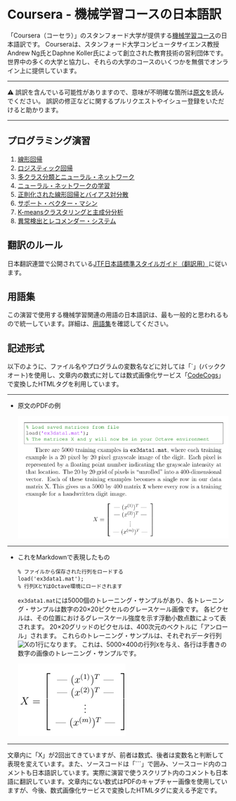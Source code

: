# Coursera - 機械学習コースの日本語訳

「Coursera（コーセラ）」のスタンフォード大学が提供する[機械学習コース](https://www.coursera.org/learn/machine-learning/)の日本語訳です。
Courseraは、スタンフォード大学コンピュータサイエンス教授Andrew Ng氏とDaphne Koller氏によって創立された教育技術の営利団体です。
世界中の多くの大学と協力し、それらの大学のコースのいくつかを無償でオンライン上に提供しています。

----

:warning: 誤訳を含んでいる可能性がありますので、意味が不明確な箇所は[原文](https://www.coursera.org/learn/machine-learning/)を読んでください。
誤訳の修正などに関するプルリクエストやイシュー登録をいただけると助かります。

----

## プログラミング演習

 1. [線形回帰](ex1.md)
 2. [ロジスティック回帰](ex2.md)
 3. [多クラス分類とニューラル・ネットワーク](ex3.md)
 4. [ニューラル・ネットワークの学習](ex4.md)
 5. [正則化された線形回帰とバイアス対分散](ex5.md)
 6. [サポート・ベクター・マシン](ex6.md)
 7. [K-meansクラスタリングと主成分分析](ex7.md)
 8. [異常検出とレコメンダー・システム](ex8.md)

## 翻訳のルール

日本翻訳連盟で公開されている[JTF日本語標準スタイルガイド（翻訳用）](https://www.jtf.jp/jp/style_guide/pdf/jtf_style_guide.pdf)に従います。

## 用語集

この演習で使用する機械学習関連の用語の日本語訳は、最も一般的と思われるもので統一しています。詳細は、[用語集](glossary.md)を確認してください。

## 記述形式

以下のように、ファイル名やプログラムの変数名などに対しては「\`」(バッククオート)を使用し、文章内の数式に対しては数式画像化サービス「[CodeCogs](https://www.codecogs.com/latex/eqneditor.php)」で変換したHTMLタグを利用しています。

----

 - 原文のPDFの例 
 
   ![図:原文のPDF](images/original.png)
 
----

 - これをMarkdownで表現したもの

    ```
    % ファイルから保存された行列をロードする
    load('ex3data1.mat');
    % 行列XとYはOctave環境にロードされます
    ```
 
    `ex3data1.mat`には5000個のトレーニング・サンプルがあり、各トレーニング・サンプルは数字の20×20ピクセルのグレースケール画像です。
    各ピクセルは、その位置におけるグレースケール強度を示す浮動小数点数によって表されます。
    20×20グリッドのピクセルは、400次元のベクトルに「アンロール」されます。
    これらのトレーニング・サンプルは、それぞれデータ行列<img src="https://latex.codecogs.com/gif.latex?\inline&space;X" title="X" />の1行になります。
    これは、5000×400の行列`X`を与え、各行は手書きの数字の画像のトレーニング・サンプルです。

    ![式1](images/ex4/ex4-NF1.png)

----
    
文章内に「X」が2回出てきていますが、前者は数式、後者は変数名と判断して表現を変えています。また、ソースコードは「\`\`\`」で囲み、ソースコード内のコメントも日本語訳しています。実際に演習で使うスクリプト内のコメントも日本語に翻訳しています。文章内にない数式はPDFのキャプチャー画像を使用していますが、今後、数式画像化サービスで変換したHTMLタグに変える予定です。
